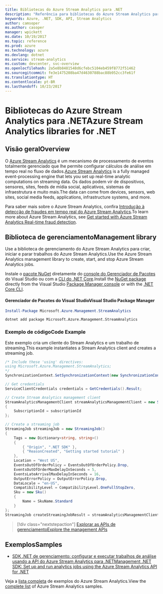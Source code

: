 ```yaml
---
title: Bibliotecas do Azure Stream Analytics para .NET
description: "Referência para bibliotecas do Azure Stream Analytics para .NET"
keywords: Azure, .NET, SDK, API, Stream Analytics
author: camsoper
ms.author: casoper
manager: wpickett
ms.date: 10/19/2017
ms.topic: reference
ms.prod: azure
ms.technology: azure
ms.devlang: dotnet
ms.service: stream-analytics
ms.custom: devcenter, svc-overview
ms.openlocfilehash: 2a5e8b8481548d6cfebc5104eb459f8772f51462
ms.sourcegitcommit: fe3e1475208ba47d4630788bac88b952cc3fe61f
ms.translationtype: HT
ms.contentlocale: pt-BR
ms.lasthandoff: 10/23/2017
---
```

# <a name="azure-stream-analytics-libraries-for-net"></a><span data-ttu-id="f0699-104">Bibliotecas do Azure Stream Analytics para .NET</span><span class="sxs-lookup"><span data-stu-id="f0699-104">Azure Stream Analytics libraries for .NET</span></span>

## <a name="overview"></a><span data-ttu-id="f0699-105">Visão geral</span><span class="sxs-lookup"><span data-stu-id="f0699-105">Overview</span></span>

<span data-ttu-id="f0699-106">O [Azure Stream Analytics](/azure/stream-analytics/stream-analytics-introduction) é um mecanismo de processamento de eventos totalmente gerenciado que lhe permite configurar cálculos de análise em tempo real no fluxo de dados.</span><span class="sxs-lookup"><span data-stu-id="f0699-106">[Azure Stream Analytics](/azure/stream-analytics/stream-analytics-introduction) is a fully managed event-processing engine that lets you set up real-time analytic computations on streaming data.</span></span> <span data-ttu-id="f0699-107">Os dados podem vir de dispositivos, sensores, sites, feeds de mídia social, aplicativos, sistemas de infraestrutura e muito mais.</span><span class="sxs-lookup"><span data-stu-id="f0699-107">The data can come from devices, sensors, web sites, social media feeds, applications, infrastructure systems, and more.</span></span> 

<span data-ttu-id="f0699-108">Para saber mais sobre o Azure Stream Analytics, confira [Introdução à detecção de fraudes em tempo real do Azure Stream Analytics](/azure/stream-analytics/stream-analytics-real-time-fraud-detection).</span><span class="sxs-lookup"><span data-stu-id="f0699-108">To learn more about Azure Stream Analytics, see [Get started with Azure Stream Analytics Real-time fraud detection](/azure/stream-analytics/stream-analytics-real-time-fraud-detection).</span></span>


## <a name="management-library"></a><span data-ttu-id="f0699-109">Biblioteca de gerenciamento</span><span class="sxs-lookup"><span data-stu-id="f0699-109">Management library</span></span>

<span data-ttu-id="f0699-110">Use a biblioteca de gerenciamento do Azure Stream Analytics para criar, iniciar e parar trabalhos do Azure Stream Analytics.</span><span class="sxs-lookup"><span data-stu-id="f0699-110">Use the Azure Stream Analytics management library to create, start, and stop Azure Stream Analytics jobs.</span></span>

<span data-ttu-id="f0699-111">Instale o [pacote NuGet](https://www.nuget.org/packages/Microsoft.Azure.Management.StreamAnalytics) diretamente do [console do Gerenciador de Pacotes][PackageManager] do Visual Studio ou com a [CLI do .NET Core][DotNetCLI].</span><span class="sxs-lookup"><span data-stu-id="f0699-111">Install the [NuGet package](https://www.nuget.org/packages/Microsoft.Azure.Management.StreamAnalytics) directly from the Visual Studio [Package Manager console][PackageManager] or with the [.NET Core CLI][DotNetCLI].</span></span>

#### <a name="visual-studio-package-manager"></a><span data-ttu-id="f0699-112">Gerenciador de Pacotes do Visual Studio</span><span class="sxs-lookup"><span data-stu-id="f0699-112">Visual Studio Package Manager</span></span>

```powershell
Install-Package Microsoft.Azure.Management.StreamAnalytics
```

```bash
dotnet add package Microsoft.Azure.Management.StreamAnalytics
```

### <a name="code-example"></a><span data-ttu-id="f0699-113">Exemplo de código</span><span class="sxs-lookup"><span data-stu-id="f0699-113">Code Example</span></span>

<span data-ttu-id="f0699-114">Este exemplo cria um cliente do Stream Analytics e um trabalho de streaming.</span><span class="sxs-lookup"><span data-stu-id="f0699-114">This example instantiates a Stream Analytics client and creates a streaming job.</span></span>

```csharp
/* Include these 'using' directives:
using Microsoft.Azure.Management.StreamAnalytics;
*/
SynchronizationContext.SetSynchronizationContext(new SynchronizationContext());

// Get credentials
ServiceClientCredentials credentials = GetCredentials().Result;

// Create Stream Analytics management client
StreamAnalyticsManagementClient streamAnalyticsManagementClient = new StreamAnalyticsManagementClient(credentials)
{
    SubscriptionId = subscriptionId
};

// Create a streaming job
StreamingJob streamingJob = new StreamingJob()
{
    Tags = new Dictionary<string, string>()
    {
        { "Origin", ".NET SDK" },
        { "ReasonCreated", "Getting started tutorial" }
    },
    Location = "West US",
    EventsOutOfOrderPolicy = EventsOutOfOrderPolicy.Drop,
    EventsOutOfOrderMaxDelayInSeconds = 5,
    EventsLateArrivalMaxDelayInSeconds = 16,
    OutputErrorPolicy = OutputErrorPolicy.Drop,
    DataLocale = "en-US",
    CompatibilityLevel = CompatibilityLevel.OneFullStopZero,
    Sku = new Sku()
    {
        Name = SkuName.Standard
    }
};
StreamingJob createStreamingJobResult = streamAnalyticsManagementClient.StreamingJobs.CreateOrReplace(streamingJob, resourceGroupName, streamingJobName);
```

> [!div class="nextstepaction"]
> [<span data-ttu-id="f0699-115">Explorar as APIs de gerenciamento</span><span class="sxs-lookup"><span data-stu-id="f0699-115">Explore the management APIs</span></span>](/dotnet/api/overview/azure/streamanalytics/management)


## <a name="samples"></a><span data-ttu-id="f0699-116">Exemplos</span><span class="sxs-lookup"><span data-stu-id="f0699-116">Samples</span></span>

- [<span data-ttu-id="f0699-117">SDK .NET de gerenciamento: configurar e executar trabalhos de análise usando a API do Azure Stream Analytics para .NET</span><span class="sxs-lookup"><span data-stu-id="f0699-117">Management .NET SDK: Set up and run analytics jobs using the Azure Stream Analytics API for .NET</span></span>](/azure/stream-analytics/stream-analytics-dotnet-management-sdk)

<span data-ttu-id="f0699-118">Veja a [lista completa](https://azure.microsoft.com/resources/samples/?platform=dotnet&service=stream-analytics) de exemplos do Azure Stream Analytics.</span><span class="sxs-lookup"><span data-stu-id="f0699-118">View the [complete list](https://azure.microsoft.com/resources/samples/?platform=dotnet&service=stream-analytics) of Azure Stream Analytics samples.</span></span>

[PackageManager]: https://docs.microsoft.com/nuget/tools/package-manager-console
[DotNetCLI]: https://docs.microsoft.com/dotnet/core/tools/dotnet-add-package

